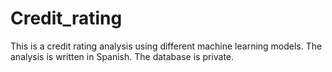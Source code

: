 # Credit_rating
This is a credit rating analysis using different machine learning models. The analysis is written in Spanish. The database is private.
